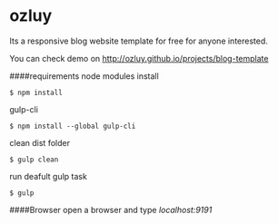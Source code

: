 # ozluy
Its a responsive blog website template for free for anyone interested.

You can check demo on http://ozluy.github.io/projects/blog-template

####requirements
node modules install
````console
$ npm install 
````
gulp-cli
````console
$ npm install --global gulp-cli
````
clean dist folder
````console
$ gulp clean
````
run deafult gulp task
````console
$ gulp
````
####Browser
open a browser and type _localhost:9191_



